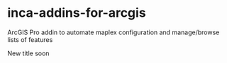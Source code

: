 # inca-addins-for-arcgis
ArcGIS Pro addin to automate maplex configuration and manage/browse lists of features

New title soon

